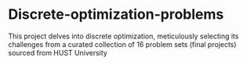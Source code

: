 # Discrete-optimization-problems
This project delves into discrete optimization, meticulously selecting its challenges from a curated collection of 16 problem sets (final projects) sourced from HUST University
